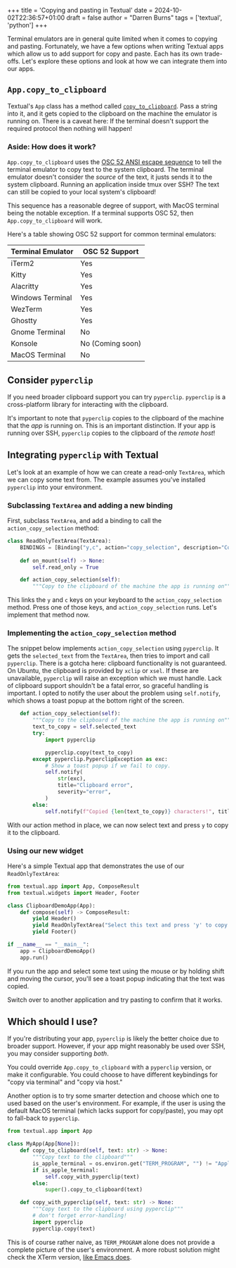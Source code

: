 +++
title = 'Copying and pasting in Textual'
date = 2024-10-02T22:36:57+01:00
draft = false
author = "Darren Burns"
tags = ['textual', 'python']
+++

Terminal emulators are in general quite limited when it comes to copying and pasting.
Fortunately, we have a few options when writing Textual apps which allow us to add support for copy and paste.
Each has its own trade-offs.
Let's explore these options and look at how we can integrate them into our apps.

## `App.copy_to_clipboard`

Textual's `App` class has a method called [`copy_to_clipboard`](https://textual.textualize.io/api/app/#textual.app.App.copy_to_clipboard).
Pass a string into it, and it gets copied to the clipboard on the machine the emulator is running on.
There is a caveat here: If the terminal doesn't support the required protocol then nothing will happen!

### Aside: How does it work?

`App.copy_to_clipboard` uses the [OSC 52 ANSI escape sequence](https://en.wikipedia.org/wiki/ANSI_escape_code#OSC_(Operating_System_Command)_sequences) to tell the terminal emulator to copy text to the system clipboard.
The terminal emulator doesn't consider the *source* of the text, it justs sends it to the system clipboard.
Running an application inside tmux over SSH? The text can still be copied to your local system's clipboard!

This sequence has a reasonable degree of support, with MacOS terminal being the notable exception.
If a terminal supports OSC 52, then `App.copy_to_clipboard` will work.

Here's a table showing OSC 52 support for common terminal emulators:

| Terminal Emulator | OSC 52 Support |
|-------------------|----------------|
| iTerm2            | Yes            |
| Kitty             | Yes            |
| Alacritty         | Yes            |
| Windows Terminal  | Yes            |
| WezTerm           | Yes            |
| Ghostty           | Yes            |
| Gnome Terminal    | No             |
| Konsole           | No (Coming soon) |
| MacOS Terminal    | No             |


## Consider `pyperclip`

If you need broader clipboard support you can try `pyperclip`. `pyperclip` is a cross-platform library for interacting with the clipboard.

It's important to note that `pyperclip` copies to the clipboard of the machine that the *app* is running on.
This is an important distinction.
If your app is running over SSH, `pyperclip` copies to the clipboard of the *remote host*!

## Integrating `pyperclip` with Textual

Let's look at an example of how we can create a read-only `TextArea`, which we can copy some text from.
The example assumes you've installed `pyperclip` into your environment.

### Subclassing `TextArea` and adding a new binding

First, subclass `TextArea`, and add a binding to call the `action_copy_selection` method:

```python
class ReadOnlyTextArea(TextArea):
    BINDINGS = [Binding("y,c", action="copy_selection", description="Copy selection")]
    
    def on_mount(self) -> None:
        self.read_only = True

    def action_copy_selection(self):
        """Copy to the clipboard of the machine the app is running on"""
```

This links the `y` and `c` keys on your keyboard to the `action_copy_selection` method.
Press one of those keys, and `action_copy_selection` runs.
Let's implement that method now.

### Implementing the `action_copy_selection` method

The snippet below implements `action_copy_selection` using `pyperclip`.
It gets the `selected_text` from the `TextArea`, then tries to import and call `pyperclip`.
There is a gotcha here: clipboard functionality is not guaranteed.
On Ubuntu, the clipboard is provided by `xclip` or `xsel`.
If these are unavailable, `pyperclip` will raise an exception which we must handle.
Lack of clipboard support shouldn't be a fatal error, so graceful handling is important.
I opted to notify the user about the problem using `self.notify`, which shows a toast popup at the bottom right of the screen.

```python
    def action_copy_selection(self):
        """Copy to the clipboard of the machine the app is running on"""
        text_to_copy = self.selected_text
        try:
            import pyperclip

            pyperclip.copy(text_to_copy)
        except pyperclip.PyperclipException as exc:
            # Show a toast popup if we fail to copy.
            self.notify(
                str(exc),
                title="Clipboard error",
                severity="error",
            )
        else:
            self.notify(f"Copied {len(text_to_copy)} characters!", title="Copied selection")
```

With our action method in place, we can now select text and press `y` to copy it to the clipboard.

### Using our new widget

Here's a simple Textual app that demonstrates the use of our `ReadOnlyTextArea`:

```python
from textual.app import App, ComposeResult
from textual.widgets import Header, Footer

class ClipboardDemoApp(App):
    def compose(self) -> ComposeResult:
        yield Header()
        yield ReadOnlyTextArea("Select this text and press 'y' to copy!")
        yield Footer()

if __name__ == "__main__":
    app = ClipboardDemoApp()
    app.run()
```

If you run the app and select some text using the mouse or by holding shift and moving the cursor, you'll see a toast popup indicating that the text was copied.

Switch over to another application and try pasting to confirm that it works.

## Which should I use?

If you're distributing your app, `pyperclip` is likely the better choice due to broader support.
However, if your app might reasonably be used over SSH, you may consider supporting *both*.

You could override `App.copy_to_clipboard` with a `pyperclip` version, or make it configurable.
You could choose to have different keybindings for "copy via terminal" and "copy via host."

Another option is to try some smarter detection and choose which one to used based on the user's environment.
For example, if the user is using the default MacOS terminal (which lacks support for copy/paste), you may opt to fall-back to `pyperclip`.

```python
from textual.app import App

class MyApp(App[None]):
    def copy_to_clipboard(self, text: str) -> None:
        """Copy text to the clipboard"""
        is_apple_terminal = os.environ.get("TERM_PROGRAM", "") != "Apple_Terminal"
        if is_apple_terminal:
            self.copy_with_pyperclip(text)
        else:
            super().copy_to_clipboard(text)

    def copy_with_pyperclip(self, text: str) -> None:
        """Copy text to the clipboard using pyperclip"""
        # don't forget error-handling!
        import pyperclip
        pyperclip.copy(text)
```

This is of course rather naive, as `TERM_PROGRAM` alone does not provide a complete picture of the user's environment.
A more robust solution might check the XTerm version, [like Emacs does](https://github.com/emacs-mirror/emacs/blob/f18af6cd5cb7dbbf7420ec2d3efed4e202c4f0dd/lisp/term/xterm.el#L713).
